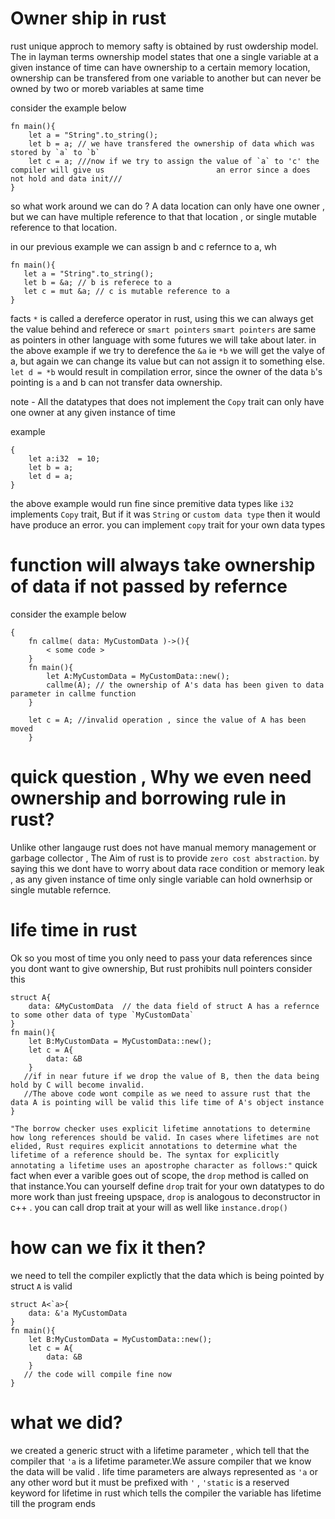 # Owner ship in rust
rust unique approch to memory safty is obtained by rust owdership model.
 The in layman terms ownership model states that one a single variable at a given instance of time can have ownership to a certain memory location, ownership can be transfered from one variable to another but can never be owned by two or moreb variables at same time
 
 consider the example below
 ~~~
 fn main(){
     let a = "String".to_string();
     let b = a; // we have transfered the ownership of data which was stored by `a` to `b`
     let c = a; ///now if we try to assign the value of `a` to 'c' the compiler will give us                         an error since a does not hold and data init/// 
 }
 ~~~
  so what work around we can do ?
  A data location can only have one owner , but we can have multiple reference to that that location , or single mutable reference to that location.
  
in our previous example we can assign b and c refernce to a, wh
  ~~~
  fn main(){
     let a = "String".to_string();
     let b = &a; // b is referece to a
     let c = mut &a; // c is mutable reference to a
 }
 ~~~
 facts 
 `*` is called a dereferce operator in rust, using this we can always get the value behind and referece or `smart pointers`
 `smart pointers` are same as pointers in other language with some futures we will take about later.
  in the above example if we try to derefence the `&a` ie `*b` we will get the valye of a, but again we can change its value but can not assign it to something else.
  `let d = *b` would result in compilation error, since the owner of the data `b`'s pointing is `a` and b can not transfer data ownership.
  
  note - All the datatypes that does not implement the `Copy` trait can only have one owner at any given instance of time
  
  example 
  ~~~
  {
      let a:i32  = 10;
      let b = a;
      let d = a;
  }
  
  ~~~
  the above example would run fine since premitive data types like `i32` implements `Copy` trait, But if it was `String` or `custom data type` then it would have produce an error.
  you can implement `copy` trait for your own data types
  
  # function will always take ownership of data if not passed by refernce
  consider the example below
   
  ~~~ 
  {   
      fn callme( data: MyCustomData )->(){
          < some code >
      }
      fn main(){
          let A:MyCustomData = MyCustomData::new();
          callme(A); // the ownership of A's data has been given to data parameter in callme function
      }
      
      let c = A; //invalid operation , since the value of A has been moved
      }
~~~      
      

# quick question , Why we even need ownership and borrowing rule in rust?
Unlike other langauge rust does not have manual memory management or garbage collector , The Aim of rust is to provide `zero cost abstraction`. by saying this we dont have to worry about data race condition or memory leak , as any given instance of time only single variable can hold ownerhsip or single mutable refernce.

# life time in rust
Ok so you most of time you only need to pass your data references since you dont want to give ownership, But rust prohibits null pointers 
consider this
~~~
struct A{
    data: &MyCustomData  // the data field of struct A has a refernce to some other data of type `MyCustomData`
}
fn main(){
    let B:MyCustomData = MyCustomData::new();
    let c = A{
        data: &B
    }
   //if in near future if we drop the value of B, then the data being hold by C will become invalid. 
   //The above code wont compile as we need to assure rust that the data A is pointing will be valid this life time of A's object instance
}

~~~
`"The borrow checker uses explicit lifetime annotations to determine how long references should be valid. In cases where lifetimes are not elided, Rust requires explicit annotations to determine what the lifetime of a reference should be. The syntax for explicitly annotating a lifetime uses an apostrophe character as follows:"`
quick fact
when ever a varible goes out of scope, the `drop` method is called on that instance.You can yourself define `drop` trait for your own datatypes to do more work than just freeing upspace, `drop` is analogous to deconstructor in c++ . you can call drop trait at your will as well like `instance.drop()`

# how can we fix it then?
we need to tell the compiler explictly that the data which is being pointed by struct `A` is valid
~~~
struct A<`a>{
    data: &'a MyCustomData  
}
fn main(){
    let B:MyCustomData = MyCustomData::new();
    let c = A{
        data: &B
    }
   // the code will compile fine now
}
~~~
# what we did?
we created a generic struct with a lifetime parameter , which tell that the compiler that `'a` is a lifetime parameter.We assure compiler that we know the data will be valid .
life time parameters are always represented as `'a` or any other word but it must be prefixed with `'` , `'static` is a reserved keyword for lifetime in rust which tells the compiler the variable has lifetime till the program ends


  
  
 
 
